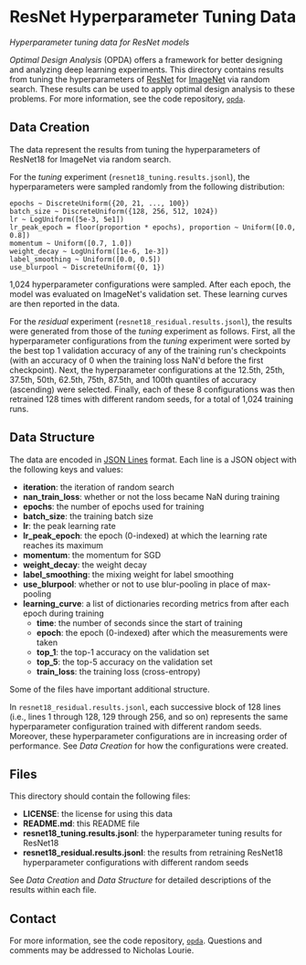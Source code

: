 ResNet Hyperparameter Tuning Data
=================================
*Hyperparameter tuning data for ResNet models*

*Optimal Design Analysis* (OPDA) offers a framework for better designing
and analyzing deep learning experiments. This directory contains results
from tuning the hyperparameters of
[ResNet](https://arxiv.org/abs/1512.03385) for
[ImageNet](https://arxiv.org/abs/1409.0575) via random search. These
results can be used to apply optimal design analysis to these
problems. For more information, see the code repository,
[`opda`](https://github.com/nicholaslourie/opda).


Data Creation
-------------
The data represent the results from tuning the hyperparameters of
ResNet18 for ImageNet via random search.

For the *tuning* experiment (`resnet18_tuning.results.jsonl`), the
hyperparameters were sampled randomly from the following distribution:

    epochs ~ DiscreteUniform({20, 21, ..., 100})
    batch_size ~ DiscreteUniform({128, 256, 512, 1024})
    lr ~ LogUniform([5e-3, 5e1])
    lr_peak_epoch = floor(proportion * epochs), proportion ~ Uniform([0.0, 0.8])
    momentum ~ Uniform([0.7, 1.0])
    weight_decay ~ LogUniform([1e-6, 1e-3])
    label_smoothing ~ Uniform([0.0, 0.5])
    use_blurpool ~ DiscreteUniform({0, 1})

1,024 hyperparameter configurations were sampled. After each epoch,
the model was evaluated on ImageNet's validation set. These learning
curves are then reported in the data.

For the *residual* experiment (`resnet18_residual.results.jsonl`), the
results were generated from those of the *tuning* experiment as
follows. First, all the hyperparameter configurations from the *tuning*
experiment were sorted by the best top 1 validation accuracy of any of
the training run's checkpoints (with an accuracy of 0 when the training
loss NaN'd before the first checkpoint). Next, the hyperparameter
configurations at the 12.5th, 25th, 37.5th, 50th, 62.5th, 75th, 87.5th,
and 100th quantiles of accuracy (ascending) were selected. Finally, each
of these 8 configurations was then retrained 128 times with different
random seeds, for a total of 1,024 training runs.


Data Structure
--------------
The data are encoded in [JSON Lines](https://jsonlines.org)
format. Each line is a JSON object with the following keys and values:

  - **iteration**: the iteration of random search
  - **nan_train_loss**: whether or not the loss became NaN during
    training
  - **epochs**: the number of epochs used for training
  - **batch_size**: the training batch size
  - **lr**: the peak learning rate
  - **lr_peak_epoch**: the epoch (0-indexed) at which the learning
    rate reaches its maximum
  - **momentum**: the momentum for SGD
  - **weight_decay**: the weight decay
  - **label_smoothing**: the mixing weight for label smoothing
  - **use_blurpool**: whether or not to use blur-pooling in place of
    max-pooling
  - **learning_curve**: a list of dictionaries recording metrics from
    after each epoch during training
    - **time**: the number of seconds since the start of training
    - **epoch**: the epoch (0-indexed) after which the measurements
      were taken
    - **top_1**: the top-1 accuracy on the validation set
    - **top_5**: the top-5 accuracy on the validation set
    - **train_loss**: the training loss (cross-entropy)

Some of the files have important additional structure.

In `resnet18_residual.results.jsonl`, each successive block of 128
lines (i.e., lines 1 through 128, 129 through 256, and so on)
represents the same hyperparameter configuration trained with
different random seeds. Moreover, these hyperparameter configurations
are in increasing order of performance. See *Data Creation* for how
the configurations were created.


Files
-----
This directory should contain the following files:

  - **LICENSE**: the license for using this data
  - **README.md**: this README file
  - **resnet18_tuning.results.jsonl**: the hyperparameter tuning
    results for ResNet18
  - **resnet18_residual.results.jsonl**: the results from retraining
    ResNet18 hyperparameter configurations with different random seeds

See *Data Creation* and *Data Structure* for detailed descriptions of
the results within each file.


Contact
-------
For more information, see the code
repository, [`opda`](https://github.com/nicholaslourie/opda). Questions
and comments may be addressed to Nicholas Lourie.
